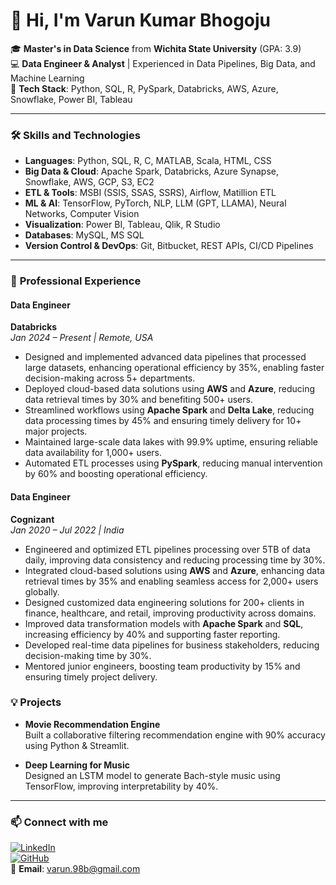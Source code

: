 # 👋 Hi, I'm Varun Kumar Bhogoju

🎓 **Master's in Data Science** from **Wichita State University** (GPA: 3.9)  
💻 **Data Engineer & Analyst** | Experienced in Data Pipelines, Big Data, and Machine Learning  
🔧 **Tech Stack**: Python, SQL, R, PySpark, Databricks, AWS, Azure, Snowflake, Power BI, Tableau  

---

### 🛠️ **Skills and Technologies**  
- **Languages**: Python, SQL, R, C, MATLAB, Scala, HTML, CSS  
- **Big Data & Cloud**: Apache Spark, Databricks, Azure Synapse, Snowflake, AWS, GCP, S3, EC2  
- **ETL & Tools**: MSBI (SSIS, SSAS, SSRS), Airflow, Matillion ETL  
- **ML & AI**: TensorFlow, PyTorch, NLP, LLM (GPT, LLAMA), Neural Networks, Computer Vision  
- **Visualization**: Power BI, Tableau, Qlik, R Studio  
- **Databases**: MySQL, MS SQL  
- **Version Control & DevOps**: Git, Bitbucket, REST APIs, CI/CD Pipelines  

---

### 🌟 **Professional Experience**  
#### **Data Engineer**  
**Databricks**  
*Jan 2024 – Present | Remote, USA*  
- Designed and implemented advanced data pipelines that processed large datasets, enhancing operational efficiency by 35%, enabling faster decision-making across 5+ departments.  
- Deployed cloud-based data solutions using **AWS** and **Azure**, reducing data retrieval times by 30% and benefiting 500+ users.  
- Streamlined workflows using **Apache Spark** and **Delta Lake**, reducing data processing times by 45% and ensuring timely delivery for 10+ major projects.  
- Maintained large-scale data lakes with 99.9% uptime, ensuring reliable data availability for 1,000+ users.  
- Automated ETL processes using **PySpark**, reducing manual intervention by 60% and boosting operational efficiency.

#### **Data Engineer**  
**Cognizant**  
*Jan 2020 – Jul 2022 | India*  
- Engineered and optimized ETL pipelines processing over 5TB of data daily, improving data consistency and reducing processing time by 30%.  
- Integrated cloud-based solutions using **AWS** and **Azure**, enhancing data retrieval times by 35% and enabling seamless access for 2,000+ users globally.  
- Designed customized data engineering solutions for 200+ clients in finance, healthcare, and retail, improving productivity across domains.  
- Improved data transformation models with **Apache Spark** and **SQL**, increasing efficiency by 40% and supporting faster reporting.  
- Developed real-time data pipelines for business stakeholders, reducing decision-making time by 30%.  
- Mentored junior engineers, boosting team productivity by 15% and ensuring timely project delivery.

### 💡 **Projects**  
- **Movie Recommendation Engine**  
   Built a collaborative filtering recommendation engine with 90% accuracy using Python & Streamlit.

- **Deep Learning for Music**  
   Designed an LSTM model to generate Bach-style music using TensorFlow, improving interpretability by 40%.

---

### 📫 **Connect with me**  
[![LinkedIn](https://img.shields.io/badge/LinkedIn-Varun%20Kumar-blue)](https://www.linkedin.com/in/varun-kumar-bhogoju/)  
[![GitHub](https://img.shields.io/badge/GitHub-varun98b-lightgrey)](https://github.com/varun98b)  
📧 **Email**: [varun.98b@gmail.com](mailto:varun.98b@gmail.com)

